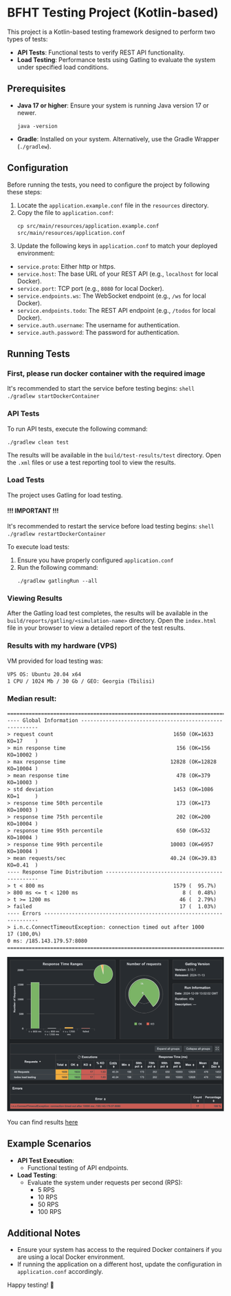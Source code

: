 # BFHT Testing Project (Kotlin-based)

This project is a Kotlin-based testing framework designed to perform two types of tests:

- **API Tests**: Functional tests to verify REST API functionality.
- **Load Testing**: Performance tests using Gatling to evaluate the system under specified load conditions.

## Prerequisites

- **Java 17 or higher**: Ensure your system is running Java version 17 or newer.
    ```shell
    java -version
    ```
- **Gradle**: Installed on your system. Alternatively, use the Gradle Wrapper (`./gradlew`).

## Configuration

Before running the tests, you need to configure the project by following these steps:

1. Locate the `application.example.conf` file in the `resources` directory.
2. Copy the file to `application.conf`:
    ```shell
    cp src/main/resources/application.example.conf src/main/resources/application.conf
    ```
3. Update the following keys in `application.conf` to match your deployed environment:

- `service.proto`: Either http or https.
- `service.host`: The base URL of your REST API (e.g., `localhost` for local Docker).
- `service.port`: TCP port (e.g., `8080` for local Docker).
- `service.endpoints.ws`: The WebSocket endpoint (e.g., `/ws` for local Docker).
- `service.endpoints.todo`: The REST API endpoint (e.g., `/todos` for local Docker).
- `service.auth.username`: The username for authentication.
- `service.auth.password`: The password for authentication.

## Running Tests

### First, please run docker container with the required image
It's recommended to start the service before testing begins:
    ```shell
    ./gradlew startDockerContainer
    ```

### API Tests

To run API tests, execute the following command:

  ```shell
  ./gradlew clean test
  ```

The results will be available in the `build/test-results/test` directory.
Open the `.xml` files or use a test reporting tool to view the results.

### Load Tests

The project uses Gatling for load testing.

#### !!! IMPORTANT !!!

It's recommended to restart the service before load testing begins:
    ```shell
    ./gradlew restartDockerContainer
    ```

To execute load tests:

1. Ensure you have properly configured `application.conf`
2. Run the following command:
    ```shell
    ./gradlew gatlingRun --all
    ```

### Viewing Results

After the Gatling load test completes, the results will be available in the `build/reports/gatling/<simulation-name>` directory.
Open the `index.html` file in your browser to view a detailed report of the test results.

### Results with my hardware (VPS)

VM provided for load testing was:

```text
VPS OS: Ubuntu 20.04 x64
1 CPU / 1024 Mb / 30 Gb / GEO: Georgia (Tbilisi)
```

### Median result:

```text
================================================================================
---- Global Information --------------------------------------------------------
> request count                                       1650 (OK=1633   KO=17    )
> min response time                                    156 (OK=156    KO=10002 )
> max response time                                  12828 (OK=12828  KO=10004 )
> mean response time                                   478 (OK=379    KO=10003 )
> std deviation                                       1453 (OK=1086   KO=1     )
> response time 50th percentile                        173 (OK=173    KO=10003 )
> response time 75th percentile                        202 (OK=200    KO=10004 )
> response time 95th percentile                        650 (OK=532    KO=10004 )
> response time 99th percentile                      10003 (OK=6957   KO=10004 )
> mean requests/sec                                  40.24 (OK=39.83  KO=0.41  )
---- Response Time Distribution ------------------------------------------------
> t < 800 ms                                          1579 (  95.7%)
> 800 ms <= t < 1200 ms                                  8 (  0.48%)
> t >= 1200 ms                                          46 (  2.79%)
> failed                                                17 (  1.03%)
---- Errors --------------------------------------------------------------------
> i.n.c.ConnectTimeoutException: connection timed out after 1000     17 (100,0%)
0 ms: /185.143.179.57:8080
================================================================================
```

![gatling-results](site/gatling.png)

You can find results [here](site/GatlingStats_09_12_2024-16-05-24.html)

## Example Scenarios

- **API Test Execution**:
    - Functional testing of API endpoints.
- **Load Testing**:
    - Evaluate the system under requests per second (RPS):
        - 5 RPS
        - 10 RPS
        - 50 RPS
        - 100 RPS

## Additional Notes

- Ensure your system has access to the required Docker containers if you are using a local Docker environment.
- If running the application on a different host, update the configuration in `application.conf` accordingly.

Happy testing! 🚀
